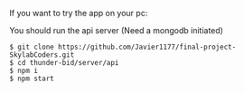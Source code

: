 If you want to try the app on your pc:

You should run the api server (Need a mongodb initiated)

```
$ git clone https://github.com/Javier1177/final-project-SkylabCoders.git
$ cd thunder-bid/server/api
$ npm i
$ npm start
```